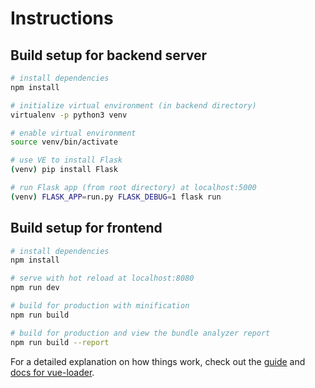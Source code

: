 # Instructions

## Build setup for backend server

``` bash
# install dependencies
npm install

# initialize virtual environment (in backend directory)
virtualenv -p python3 venv

# enable virtual environment
source venv/bin/activate

# use VE to install Flask
(venv) pip install Flask

# run Flask app (from root directory) at localhost:5000 
(venv) FLASK_APP=run.py FLASK_DEBUG=1 flask run
```


## Build setup for frontend

``` bash
# install dependencies
npm install

# serve with hot reload at localhost:8080
npm run dev

# build for production with minification
npm run build

# build for production and view the bundle analyzer report
npm run build --report
```

For a detailed explanation on how things work, check out the [guide](http://vuejs-templates.github.io/webpack/) and [docs for vue-loader](http://vuejs.github.io/vue-loader).
